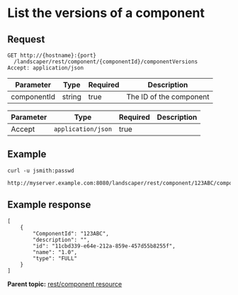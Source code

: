 # List the versions of a component

## Request

```
GET http://{hostname}:{port}
  /landscaper/rest/component/{componentId}/componentVersions
Accept: application/json

```

|Parameter|Type|Required|Description|
|---------|----|--------|-----------|
|componentId|string|true|The ID of the component|

|Parameter|Type|Required|Description|
|---------|----|--------|-----------|
|Accept|`application/json`|true| |

## Example

```
curl -u jsmith:passwd 
  http://myserver.example.com:8080/landscaper/rest/component/123ABC/componentVersions
```

## Example response

```
[
    {
        "ComponentId": "123ABC",
        "description": "",
        "id": "11cbd339-e64e-212a-859e-457d55b8255f",
        "name": "1.0",
        "type": "FULL"
    }
]
```

**Parent topic:** [rest/component resource](../../com.ibm.edt.api.doc/topics/rest_component.md)

